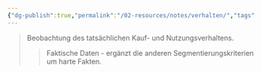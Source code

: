 ```yaml
---
{"dg-publish":true,"permalink":"/02-resources/notes/verhalten/","tags":["marketing/analyse"],"noteIcon":"","updated":"2025-10-29T12:59:11.117+01:00"}
---
```


>Beobachtung des tatsächlichen Kauf- und Nutzungsverhaltens.
>>Faktische Daten - ergänzt die anderen Segmentierungskriterien um harte Fakten.